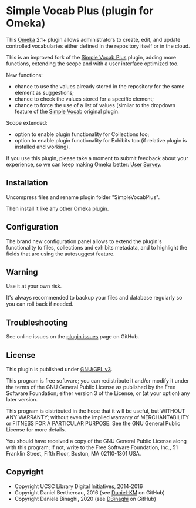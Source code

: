 Simple Vocab Plus (plugin for Omeka)
====================================

This [Omeka] 2.1+ plugin allows administrators to create, edit, and update 
controlled vocabularies either defined in the repository itself or in the cloud. 

This is an improved fork of the [Simple Vocab Plus] plugin, adding more functions, extending the scope 
and with a user interface optimized too.

New functions: 
- chance to use the values already stored in the repository for the same element as
suggestions;
- chance to check the values stored for a specific element;
- chance to force the use of a list of values (similar to the dropdown feature of the
[Simple Vocab] original plugin.

Scope extended:
- option to enable plugin functionality for Collections too;
- option to enable plugin functionality for Exhibits too (if relative plugin is installed and working).

If you use this plugin, please take a moment to submit feedback about your 
experience, so we can keep making Omeka better: [User Survey].


Installation
------------

Uncompress files and rename plugin folder "SimpleVocabPlus".

Then install it like any other Omeka plugin.


Configuration
-------------

The brand new configuration panel allows to extend the plugin's functionality to files, collections and exhibits metadata, and to highlight the fields that are using the autosuggest feature.


Warning
-------

Use it at your own risk.

It's always recommended to backup your files and database regularly so you can
roll back if needed.


Troubleshooting
---------------

See online issues on the [plugin issues] page on GitHub.


License
-------

This plugin is published under [GNU/GPL v3].

This program is free software; you can redistribute it and/or modify it under
the terms of the GNU General Public License as published by the Free Software
Foundation; either version 3 of the License, or (at your option) any later
version.

This program is distributed in the hope that it will be useful, but WITHOUT
ANY WARRANTY; without even the implied warranty of MERCHANTABILITY or FITNESS
FOR A PARTICULAR PURPOSE. See the GNU General Public License for more
details.

You should have received a copy of the GNU General Public License along with
this program; if not, write to the Free Software Foundation, Inc.,
51 Franklin Street, Fifth Floor, Boston, MA 02110-1301 USA.


Copyright
---------

* Copyright UCSC Library Digital Initiatives, 2014-2016
* Copyright Daniel Berthereau, 2016 (see [Daniel-KM] on GitHub)
* Copyright Daniele Binaghi, 2020 (see [DBinaghi] on GitHub)


[Simple Vocab Plus]: https://github.com/UCSCLibrary/SimpleVocabPlus
[Simple Vocab]: https://github.com/omeka/plugin-SimpleVocab
[Omeka]: https://omeka.org
[User Survey]: https://docs.google.com/forms/d/17kHFdT-cx7K7ihrpGsSkCNytoHPDP7bc6OmavLbFe0w/viewform?usp=send_form
[plugin issues]: https://github.com/UCSCLibrary/SimpleVocabPlus/issues
[GNU/GPL v3]: https://www.gnu.org/licenses/gpl-3.0.html
[Daniel-KM]: https://github.com/Daniel-KM
[DBinaghi]: https://github.com/DBinaghi
